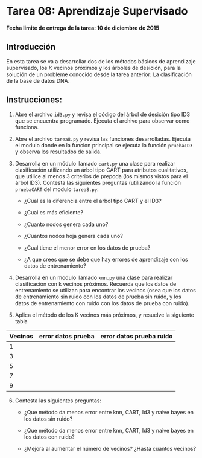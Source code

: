 # Tarea 08: Aprendizaje Supervisado

**Fecha limite de entrega de la tarea: 10 de diciembre de 2015**

## Introducción

En esta tarea se va a desarrollar dos de los métodos básicos de aprendizaje supervisado,
los *K* vecinos próximos y los árboles de desición, para la solución de un probleme conocido
desde la tarea anterior: La clasificación de la base de datos DNA.

## Instrucciones:

1. Abre el archivo `id3.py` y revisa el código del árbol de desición tipo ID3 que
   se encuentra programado. Ejecuta el archivo para observar como funciona.

2. Abre el archivo `tarea8.py` y revisa las funciones desarrolladas. Ejecuta el modulo donde en la funcion 
   principal se ejecuta la función `pruebaID3` y observa los resultados de salida.

3. Desarrolla en un módulo llamado `cart.py` una clase para realizar clasificación utilizando un árbol tipo CART para
   atributos cualitativos, que utilice al menos 3 criterios de prepoda (los mismos vistos para el árbol ID3).
   Contesta las siguientes preguntas (utilizando la función `pruebaCART` del modulo `tarea8.py`:

	+ ¿Cual es la diferencia entre el árbol tipo CART y el ID3?

	+ ¿Cual es más eficiente?

	+ ¿Cuanto nodos genera cada uno?

	+ ¿Cuantos nodos hoja genera cada uno?

	+ ¿Cual tiene el menor error en los datos de prueba?

	+ ¿A que crees que se debe que hay errores de aprendizaje con los datos de entrenamiento?

4. Desarrolla en un modulo llamado `knn.py` una clase para realizar clasificación con k vecinos próximos. Recuerda que 
   los datos de entrenamiento se utilizan para encontrar los vecinos (osea que los datos de entrenamiento sin ruido
   con los datos de prueba sin ruido, y los datos de entrenamiento con ruido con los datos de prueba con ruido).

5. Aplica el método de los K vecinos más próximos, y resuelve la siguiente tabla


|  Vecinos  |  error datos prueba  |  error datos prueba ruido |
| ------- | ----------------- | ------------------------- |
|  1        |                      |                           |
|  3        |                      |                           |
|  5        |                      |                           |
|  7        |                      |                           |
|  9        |                      |                           |

6. Contesta las siguientes preguntas:

	+ ¿Que método da menos error entre knn, CART, Id3 y naive bayes en los datos sin ruido?

	+ ¿Que método da menos error entre knn, CART, Id3 y naive bayes en los datos con ruido?

	+ ¿Mejora al aumentar el número de vecinos? ¿Hasta cuantos vecinos?
